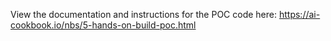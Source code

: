View the documentation and instructions for the POC code here: https://ai-cookbook.io/nbs/5-hands-on-build-poc.html
